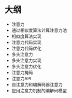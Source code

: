 # 大纲

- 注意力
- 通过相似度算法计算注意力池
- 相似度算法实现
- 注意力代码实现
- 注意力代码优化
- 多头注意力
- 多头注意力实现
- 多头注意力优化
- 注意力掩码
- 注意力API
- 自注意力和编解码器注意力
- 应用注意力机制的编解码模型
